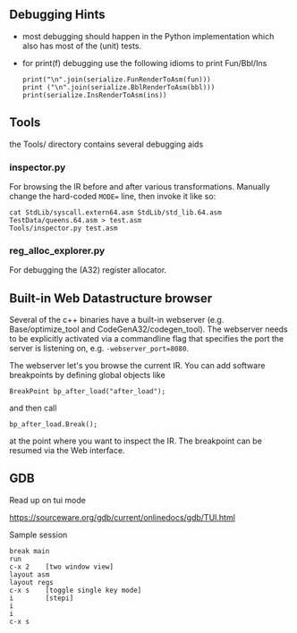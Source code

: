 ## Debugging Hints

* most debugging should happen in the Python implementation which also has
  most of the (unit) tests.
  
* for print(f) debugging use the following idioms to print Fun/Bbl/Ins

    ```
    print("\n".join(serialize.FunRenderToAsm(fun)))
    print ("\n".join(serialize.BblRenderToAsm(bbl)))
    print(serialize.InsRenderToAsm(ins))
    ```
  
## Tools

the Tools/  directory contains several debugging aids

### inspector.py 

For browsing the IR before and after various transformations.
Manually change the hard-coded `MODE=` line, then invoke it like so:

```
cat StdLib/syscall.extern64.asm StdLib/std_lib.64.asm TestData/queens.64.asm > test.asm
Tools/inspector.py test.asm
```

### reg_alloc_explorer.py 

For debugging the (A32) register allocator.

## Built-in Web Datastructure browser 

Several of the c++ binaries have a built-in webserver (e.g. Base/optimize_tool and 
CodeGenA32/codegen_tool).
The webserver needs to be explicitly activated via a commandline flag that specifies the port 
the server is listening on, e.g. `-webserver_port=8080`.

The webserver let's you browse the current IR. You can add software breakpoints by defining global 
objects like

```
BreakPoint bp_after_load("after_load");
```
and then call 

```
bp_after_load.Break();
```
at the point where you want to inspect the IR. 
The breakpoint can be resumed via the Web interface.

## GDB

Read up on tui mode

https://sourceware.org/gdb/current/onlinedocs/gdb/TUI.html

Sample session

```
break main
run
c-x 2    [two window view]
layout asm
layout regs
c-x s    [toggle single key mode]
i        [stepi]
i
i
c-x s
```




